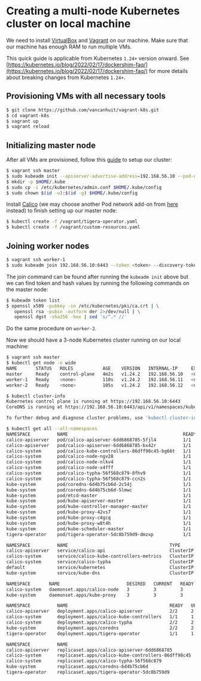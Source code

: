 # Creating a multi-node Kubernetes cluster on local machine

We need to install [VirtualBox](https://www.virtualbox.org/) and [Vagrant](https://www.vagrantup.com/) on our machine. Make sure that our machine has enough RAM to run multiple VMs.

This quick guide is applicable from Kubernetes `1.24+` version onward. See [https://kubernetes.io/blog/2022/02/17/dockershim-faq/](https://kubernetes.io/blog/2022/02/17/dockershim-faq/) for more details about breaking changes from Kubernetes `1.24+`.

## Provisioning VMs with all necessary tools
```sh
$ git clone https://github.com/vancanhuit/vagrant-k8s.git
$ cd vagrant-k8s
$ vagrant up
$ vagrant reload
```

## Initializing master node
After all VMs are provisioned, follow this [guide](https://kubernetes.io/docs/setup/production-environment/tools/kubeadm/create-cluster-kubeadm/) to setup our cluster:

```sh
$ vagrant ssh master
$ sudo kubeadm init --apiserver-advertise-address=192.168.56.10 --pod-network-cidr=10.244.0.0/16
$ mkdir -p $HOME/.kube
$ sudo cp -i /etc/kubernetes/admin.conf $HOME/.kube/config
$ sudo chown $(id -u):$(id -g) $HOME/.kube/config
```
Install [Calico](https://projectcalico.docs.tigera.io/getting-started/kubernetes/quickstart) (we may choose another Pod network add-on from [here](https://kubernetes.io/docs/concepts/cluster-administration/networking/#how-to-implement-the-kubernetes-networking-model) instead) to finish setting up our master node:

```sh
$ kubectl create -f /vagrant/tigera-operator.yaml
$ kubectl create -f /vagrant/custom-resources.yaml
```

## Joining worker nodes
```sh
$ vagrant ssh worker-1
$ sudo kubeadm join 192.168.56.10:6443 --token <token> --discovery-token-ca-cert-hash sha256:<hash>
```
The join command can be found after running the `kubeadm init` above but we can find token and hash values by running the following commands on the master node:

```sh
$ kubeadm token list
$ openssl x509 -pubkey -in /etc/kubernetes/pki/ca.crt | \
   openssl rsa -pubin -outform der 2>/dev/null | \
   openssl dgst -sha256 -hex | sed 's/^.* //'
```

Do the same procedure on `worker-2`.

Now we should have a 3-node Kubernetes cluster running on our local machine:

```sh
$ vagrant ssh master
$ kubectl get node -o wide
NAME       STATUS   ROLES           AGE    VERSION   INTERNAL-IP     EXTERNAL-IP   OS-IMAGE                         KERNEL-VERSION    CONTAINER-RUNTIME
master     Ready    control-plane   4m2s   v1.24.2   192.168.56.10   <none>        Debian GNU/Linux 11 (bullseye)   5.10.0-15-amd64   containerd://1.6.6
worker-1   Ready    <none>          110s   v1.24.2   192.168.56.11   <none>        Debian GNU/Linux 11 (bullseye)   5.10.0-15-amd64   containerd://1.6.6
worker-2   Ready    <none>          105s   v1.24.2   192.168.56.12   <none>        Debian GNU/Linux 11 (bullseye)   5.10.0-15-amd64   containerd://1.6.6
```

```sh
$ kubectl cluster-info
Kubernetes control plane is running at https://192.168.56.10:6443
CoreDNS is running at https://192.168.56.10:6443/api/v1/namespaces/kube-system/services/kube-dns:dns/proxy

To further debug and diagnose cluster problems, use 'kubectl cluster-info dump'.
```

```sh
$ kubectl get all --all-namespaces
NAMESPACE          NAME                                           READY   STATUS    RESTARTS       AGE
calico-apiserver   pod/calico-apiserver-6dd6868785-5fjl4          1/1     Running   0              2m25s
calico-apiserver   pod/calico-apiserver-6dd6868785-bx42r          1/1     Running   2 (119s ago)   2m25s
calico-system      pod/calico-kube-controllers-86dff98c45-bg66t   1/1     Running   0              4m56s
calico-system      pod/calico-node-ngv28                          1/1     Running   0              4m56s
calico-system      pod/calico-node-nlkv4                          1/1     Running   0              4m5s
calico-system      pod/calico-node-x4fff                          1/1     Running   0              4m10s
calico-system      pod/calico-typha-56f568c879-8fhv9              1/1     Running   0              3m57s
calico-system      pod/calico-typha-56f568c879-ccn2s              1/1     Running   0              4m56s
kube-system        pod/coredns-6d4b75cb6d-2c54j                   1/1     Running   0              6m6s
kube-system        pod/coredns-6d4b75cb6d-5lmwc                   1/1     Running   0              6m6s
kube-system        pod/etcd-master                                1/1     Running   0              6m8s
kube-system        pod/kube-apiserver-master                      1/1     Running   3 (69s ago)    6m8s
kube-system        pod/kube-controller-manager-master             1/1     Running   2 (59s ago)    6m8s
kube-system        pod/kube-proxy-42vs7                           1/1     Running   0              4m5s
kube-system        pod/kube-proxy-c4gcq                           1/1     Running   0              4m10s
kube-system        pod/kube-proxy-w8t4h                           1/1     Running   0              6m5s
kube-system        pod/kube-scheduler-master                      1/1     Running   2 (60s ago)    6m8s
tigera-operator    pod/tigera-operator-5dc8b759d9-dmzxp           1/1     Running   3 (59s ago)    5m6s

NAMESPACE          NAME                                      TYPE        CLUSTER-IP       EXTERNAL-IP   PORT(S)                  AGE
calico-apiserver   service/calico-api                        ClusterIP   10.108.6.52      <none>        443/TCP                  2m25s
calico-system      service/calico-kube-controllers-metrics   ClusterIP   10.100.234.110   <none>        9094/TCP                 2m47s
calico-system      service/calico-typha                      ClusterIP   10.109.189.39    <none>        5473/TCP                 4m57s
default            service/kubernetes                        ClusterIP   10.96.0.1        <none>        443/TCP                  6m21s
kube-system        service/kube-dns                          ClusterIP   10.96.0.10       <none>        53/UDP,53/TCP,9153/TCP   6m19s

NAMESPACE       NAME                         DESIRED   CURRENT   READY   UP-TO-DATE   AVAILABLE   NODE SELECTOR            AGE
calico-system   daemonset.apps/calico-node   3         3         3       3            3           kubernetes.io/os=linux   4m56s
kube-system     daemonset.apps/kube-proxy    3         3         3       3            3           kubernetes.io/os=linux   6m19s

NAMESPACE          NAME                                      READY   UP-TO-DATE   AVAILABLE   AGE
calico-apiserver   deployment.apps/calico-apiserver          2/2     2            2           2m25s
calico-system      deployment.apps/calico-kube-controllers   1/1     1            1           4m56s
calico-system      deployment.apps/calico-typha              2/2     2            2           4m56s
kube-system        deployment.apps/coredns                   2/2     2            2           6m19s
tigera-operator    deployment.apps/tigera-operator           1/1     1            1           5m6s

NAMESPACE          NAME                                                 DESIRED   CURRENT   READY   AGE
calico-apiserver   replicaset.apps/calico-apiserver-6dd6868785          2         2         2       2m25s
calico-system      replicaset.apps/calico-kube-controllers-86dff98c45   1         1         1       4m56s
calico-system      replicaset.apps/calico-typha-56f568c879              2         2         2       4m56s
kube-system        replicaset.apps/coredns-6d4b75cb6d                   2         2         2       6m6s
tigera-operator    replicaset.apps/tigera-operator-5dc8b759d9           1         1         1       5m6s
```
